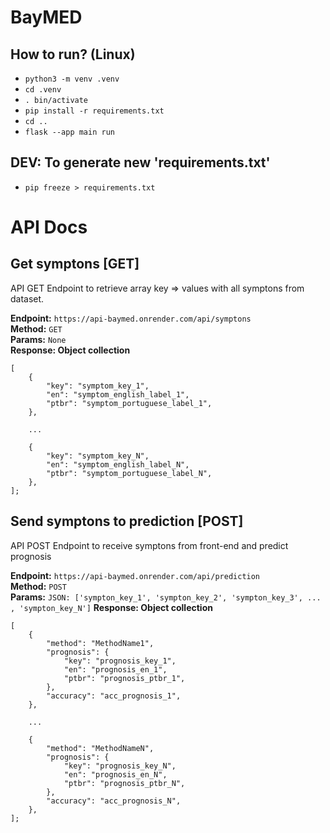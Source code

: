 # BayMED

## How to run? (Linux)
- `python3 -m venv .venv`
- `cd .venv`
- `. bin/activate`
- `pip install -r requirements.txt`
- `cd ..`
- `flask --app main run`

## DEV: To generate new 'requirements.txt'
-  `pip freeze > requirements.txt`

# API Docs

## Get symptons [GET]
API GET Endpoint to retrieve array key => values with all symptons from dataset.

**Endpoint:** `https://api-baymed.onrender.com/api/symptons`  
**Method:** `GET`  
**Params:** `None`  
**Response: Object collection**   

``` 
[
    {
        "key": "symptom_key_1",
        "en": "symptom_english_label_1",
        "ptbr": "symptom_portuguese_label_1",
    },

    ...

    {
        "key": "symptom_key_N",
        "en": "symptom_english_label_N",
        "ptbr": "symptom_portuguese_label_N",
    },
];
```

## Send symptons to prediction [POST]
API POST Endpoint to receive symptons from front-end and predict prognosis

**Endpoint:** `https://api-baymed.onrender.com/api/prediction`  
**Method:** `POST`  
**Params:** `JSON: ['sympton_key_1', 'sympton_key_2', 'sympton_key_3', ... , 'sympton_key_N']` 
**Response: Object collection**   
``` 
[
    {
        "method": "MethodName1",
        "prognosis": {
            "key": "prognosis_key_1",
            "en": "prognosis_en_1",
            "ptbr": "prognosis_ptbr_1",
        },
        "accuracy": "acc_prognosis_1",
    },

    ...

    {
        "method": "MethodNameN",
        "prognosis": {
            "key": "prognosis_key_N",
            "en": "prognosis_en_N",
            "ptbr": "prognosis_ptbr_N",
        },
        "accuracy": "acc_prognosis_N",
    },
];
```